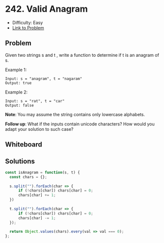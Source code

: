 # 242. Valid Anagram
* Difficulty: Easy
* [Link to Problem](https://leetcode.com/problems/valid-anagram/)

## Problem
Given two strings s and t , write a function to determine if t is an anagram of s.

Example 1:

```
Input: s = "anagram", t = "nagaram"
Output: true
```

Example 2:

```
Input: s = "rat", t = "car"
Output: false
```

__Note__: You may assume the string contains only lowercase alphabets.

__Follow up__: What if the inputs contain unicode characters? How would you adapt your solution to such case?


## Whiteboard


## Solutions

```javascript
const isAnagram = function(s, t) {
  const chars = {};
  
  s.split("").forEach(char => {
      if (!chars[char]) chars[char] = 0;
      chars[char] += 1;
  })
  
  t.split("").forEach(char => {
      if (!chars[char]) chars[char] = 0;
      chars[char] -= 1;
  });
  
  return Object.values(chars).every(val => val === 0);
};
```
